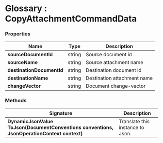 ﻿# Glossary : CopyAttachmentCommandData

### Properties

| Name | Type | Description |
| ------------- | ------------- | ----- |
| **sourceDocumentId** | string | Source document id |
| **sourceName** | string | Source attachment name |
| **destinationDocumentId** | string | Destination document id |
| **destinationName** | string | Destination attachment name |
| **changeVector** | string | Document change-vector |

### Methods

| Signature | Description |
| ---------- | ----------- |
| **DynamicJsonValue ToJson(DocumentConventions conventions, JsonOperationContext context)** | Translate this instance to Json. |
